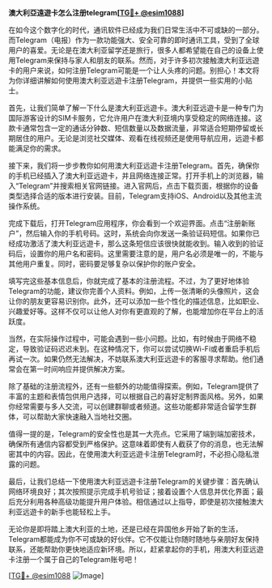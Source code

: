 **澳大利亞遠遊卡怎么注册telegram[[TG💪+ @esim1088](https://t.me/s/esim1088)]**

在如今这个数字化的时代，通讯软件已经成为我们日常生活中不可或缺的一部分。而Telegram（电报）作为一款功能强大、安全可靠的即时通讯工具，受到了全球用户的喜爱。无论是在澳大利亚留学还是旅行，很多人都希望能在自己的设备上使用Telegram来保持与家人和朋友的联系。然而，对于许多初次接触澳大利亚远遊卡的用户来说，如何注册Telegram可能是一个让人头疼的问题。别担心！本文将为你详细讲解如何使用澳大利亚远遊卡注册Telegram，并提供一些实用的小贴士。

首先，让我们简单了解一下什么是澳大利亚远遊卡。澳大利亚远遊卡是一种专门为国际游客设计的SIM卡服务，它允许用户在澳大利亚境内享受稳定的网络连接。这款卡通常包含一定的通话分钟数、短信数量以及数据流量，非常适合短期停留或长期居住的用户。无论是浏览社交媒体、观看在线视频还是使用导航应用，远遊卡都能满足你的需求。

接下来，我们将一步步教你如何用澳大利亚远遊卡注册Telegram。首先，确保你的手机已经插入了澳大利亚远遊卡，并且网络连接正常。打开手机上的浏览器，输入“Telegram”并搜索相关官网链接。进入官网后，点击下载页面，根据你的设备类型选择合适的版本进行安装。目前，Telegram支持iOS、Android以及其他主流操作系统。

完成下载后，打开Telegram应用程序，你会看到一个欢迎界面。点击“注册新账户”，然后输入你的手机号码。这时，系统会向你发送一条验证码短信。如果你已经成功激活了澳大利亚远遊卡，那么这条短信应该很快就能收到。输入收到的验证码后，设置你的用户名和密码。这里需要注意的是，用户名必须是唯一的，不能与其他用户重复。同时，密码要足够复杂以保护你的账户安全。

填写完这些基本信息后，你就完成了基本的注册流程。不过，为了更好地体验Telegram的功能，建议你完善个人资料。例如，上传一张清晰的头像照片，这会让你的朋友更容易识别你。此外，还可以添加一些个性化的描述信息，比如职业、兴趣爱好等。这样不仅可以让他人对你有更直观的了解，也能增加你在平台上的活跃度。

当然，在实际操作过程中，可能会遇到一些小问题。比如，有时候由于网络不稳定，导致验证码迟迟未到。在这种情况下，你可以尝试切换Wi-Fi或者重启手机后再试一次。如果仍然无法解决，不妨联系澳大利亚远遊卡的客服寻求帮助。他们通常会在第一时间响应并提供解决方案。

除了基础的注册流程外，还有一些额外的功能值得探索。例如，Telegram提供了丰富的主题和表情包供用户选择，可以根据自己的喜好定制界面风格。另外，如果你经常需要与多人交流，可以创建群聊或者频道。这些功能都非常适合留学生群体，可以帮助大家快速融入当地社交圈。

值得一提的是，Telegram的安全性也是其一大亮点。它采用了端到端加密技术，确保所有通信内容都受到严格保护。这意味着即使有人截获了你的消息，也无法解密其中的内容。因此，在使用澳大利亚远遊卡注册Telegram时，不必担心隐私泄露的问题。

最后，让我们总结一下使用澳大利亚远遊卡注册Telegram的关键步骤：首先确认网络环境良好；其次按照提示完成手机号验证；接着设置个人信息并优化界面；最后充分利用各种高级功能提升用户体验。相信通过以上指导，即使是初次接触澳大利亚远遊卡的新手也能轻松上手。

无论你是即将踏上澳大利亚的土地，还是已经在异国他乡开始了新的生活，Telegram都能成为你不可或缺的好伙伴。它不仅能让你随时随地与亲朋好友保持联系，还能帮助你更快地适应新环境。所以，赶紧拿起你的手机，用澳大利亚远遊卡注册一个属于自己的Telegram账号吧！

[[TG💪+ @esim1088](https://t.me/s/esim1088) ![Image](https://i.postimg.cc/4NQfJmqS/Snipaste-2025-05-13-00-14-12.png)]